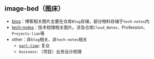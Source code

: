 <!--
 * @Author: lianpf
 * @Date: 2023-02-01 17:19:13
 * @LastEditTime: 2023-12-31 21:18:02
 * @Description: Your Description
 * @FilePath: /Cloud_Notes/Users/lianpf/gitHub/lian/image-bed/README.md
-->
## image-bed（图床）

* [blog](./blog)：博客相关图片主要在仓库`Blog`存储，部分物料存储于`tech-notes`内
* [tech-notes](./tech-notes)：技术梳理相关图片。涉及仓库`Cloud_Notes`、Profession、`Projects-lian`等
* other：非`blog`相关、非`tech-notes`相关
  * [`part-time`](./other/part-time): 复业
  * `business`: （项目）业务设计梳理

